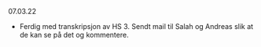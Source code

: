 07.03.22

- Ferdig med transkripsjon av HS 3.  Sendt mail til Salah og Andreas slik at de kan se på det og kommentere.
